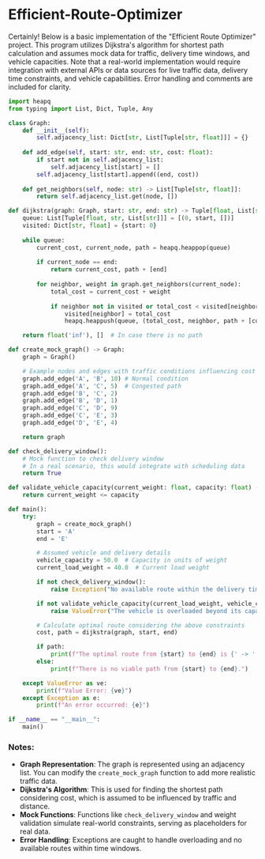 # Efficient-Route-Optimizer

Certainly! Below is a basic implementation of the "Efficient Route Optimizer" project. This program utilizes Dijkstra's algorithm for shortest path calculation and assumes mock data for traffic, delivery time windows, and vehicle capacities. Note that a real-world implementation would require integration with external APIs or data sources for live traffic data, delivery time constraints, and vehicle capabilities. Error handling and comments are included for clarity.

```python
import heapq
from typing import List, Dict, Tuple, Any

class Graph:
    def __init__(self):
        self.adjacency_list: Dict[str, List[Tuple[str, float]]] = {}
    
    def add_edge(self, start: str, end: str, cost: float):
        if start not in self.adjacency_list:
            self.adjacency_list[start] = []
        self.adjacency_list[start].append((end, cost))
    
    def get_neighbors(self, node: str) -> List[Tuple[str, float]]:
        return self.adjacency_list.get(node, [])

def dijkstra(graph: Graph, start: str, end: str) -> Tuple[float, List[str]]:
    queue: List[Tuple[float, str, List[str]]] = [(0, start, [])]
    visited: Dict[str, float] = {start: 0}
    
    while queue:
        current_cost, current_node, path = heapq.heappop(queue)
        
        if current_node == end:
            return current_cost, path + [end]
        
        for neighbor, weight in graph.get_neighbors(current_node):
            total_cost = current_cost + weight
            
            if neighbor not in visited or total_cost < visited[neighbor]:
                visited[neighbor] = total_cost
                heapq.heappush(queue, (total_cost, neighbor, path + [current_node]))

    return float('inf'), []  # In case there is no path

def create_mock_graph() -> Graph:
    graph = Graph()

    # Example nodes and edges with traffic conditions influencing cost (time)
    graph.add_edge('A', 'B', 10) # Normal condition
    graph.add_edge('A', 'C', 5)  # Congested path
    graph.add_edge('B', 'C', 2)
    graph.add_edge('B', 'D', 1)
    graph.add_edge('C', 'D', 9)
    graph.add_edge('C', 'E', 3)
    graph.add_edge('D', 'E', 4)

    return graph

def check_delivery_window():
    # Mock function to check delivery window
    # In a real scenario, this would integrate with scheduling data
    return True

def validate_vehicle_capacity(current_weight: float, capacity: float) -> bool:
    return current_weight <= capacity

def main():
    try:
        graph = create_mock_graph()
        start = 'A'
        end = 'E'

        # Assumed vehicle and delivery details
        vehicle_capacity = 50.0  # Capacity in units of weight
        current_load_weight = 40.0  # Current load weight

        if not check_delivery_window():
            raise Exception("No available route within the delivery time window.")

        if not validate_vehicle_capacity(current_load_weight, vehicle_capacity):
            raise ValueError("The vehicle is overloaded beyond its capacity.")

        # Calculate optimal route considering the above constraints
        cost, path = dijkstra(graph, start, end)

        if path:
            print(f"The optimal route from {start} to {end} is {' -> '.join(path)} with a cost of {cost}.")
        else:
            print(f"There is no viable path from {start} to {end}.")

    except ValueError as ve:
        print(f"Value Error: {ve}")
    except Exception as e:
        print(f"An error occurred: {e}")

if __name__ == "__main__":
    main()
```

### Notes:
- **Graph Representation**: The graph is represented using an adjacency list. You can modify the `create_mock_graph` function to add more realistic traffic data.
- **Dijkstra's Algorithm**: This is used for finding the shortest path considering cost, which is assumed to be influenced by traffic and distance.
- **Mock Functions**: Functions like `check_delivery_window` and weight validation simulate real-world constraints, serving as placeholders for real data.
- **Error Handling**: Exceptions are caught to handle overloading and no available routes within time windows.